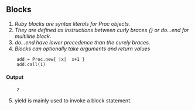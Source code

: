 ## Blocks
1. *Ruby blocks are syntax literals for Proc objects.*
2. *They are defined as instructions between curly braces {} or do...end for multiline block.*
3. *do...end have lower precedence than the curely braces.*
4. *Blocks can optionally take arguments and return values*
```
	add = Proc.new{ |x|  x+1 }
	add.call(1)
```
#### Output
```
	2
```
5. yield is mainly used to invoke a block statement.